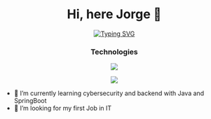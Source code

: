 
<h1 align="center"> <b>Hi, here Jorge 👋</b></h1>
<p align="center">
  <a href="https://git.io/typing-svg" ><img src="https://readme-typing-svg.herokuapp.com?font=Fira+Code&pause=1000&random=false&width=435&lines=Software+Engineering+Student;Java+Back-end" alt="Typing SVG" /></a>
</p>

<h3 align="center">Technologies</h3>
<p align="center">
  <a href="https://skillicons.dev" align="center">
    <img src="https://skillicons.dev/icons?i=java,py,docker,jenkins,git,bootstrap,css,figma,github,html,idea,js,linux,mysql,postman,react,&perline=15" />
  </a>
</p>
<div align="center">
    <img src="https://github-readme-stats.anuraghazra1.vercel.app/api/top-langs/?username=JorgeRmz16&theme=dark&hide_border=false&no-bg=true&no-frame=true&langs_count=11"/>
</div>


<!--Intro start-->
 - 🌱 I’m currently learning cybersecurity and backend with Java and SpringBoot
 - 🤔 I’m looking for my first Job in IT
<!--Intro end-->
